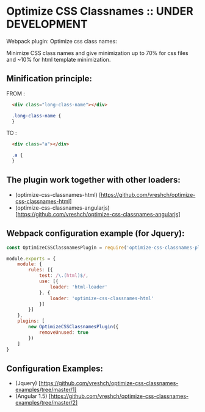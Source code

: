 # Optimize CSS Classnames :: UNDER DEVELOPMENT

Webpack plugin: Optimize css class names:

Minimize CSS class names and give minimization up to 70% for css files
and ~10% for html template minimization.

## Minification principle:

FROM :
```html
  <div class="long-class-name"></div>
```
```css
  .long-class-name {
  }
```
TO :
```html
  <div class="a"></div>
```
```css
  .a {
  }
```

## The plugin work together with other loaders:

* (optimize-css-classnames-html) [https://github.com/vreshch/optimize-css-classnames-html]
* (optimize-css-classnames-angularjs) [https://github.com/vreshch/optimize-css-classnames-angularjs]


## Webpack configuration example (for Jquery):

```js
const OptimizeCSSClassnamesPlugin = require('optimize-css-classnames-plugin');

module.exports = {
    module: {
        rules: [{
            test: /\.(html)$/,
            use: [{
                loader: 'html-loader'
            }, {
                loader: 'optimize-css-classnames-html'
            }]
        }]
    },
    plugins: [
        new OptimizeCSSClassnamesPlugin({
            removeUnused: true
        })
    ]
}
```

## Configuration Examples:
* (Jquery) [https://github.com/vreshch/optimize-css-classnames-examples/tree/master/1]
* (Angular 1.5) [https://github.com/vreshch/optimize-css-classnames-examples/tree/master/2]
